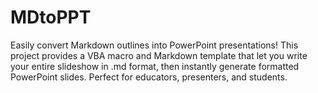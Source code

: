 # MDtoPPT
Easily convert Markdown outlines into PowerPoint presentations! This project provides a VBA macro and Markdown template that let you write your entire slideshow in .md format, then instantly generate formatted PowerPoint slides. Perfect for educators, presenters, and students.
